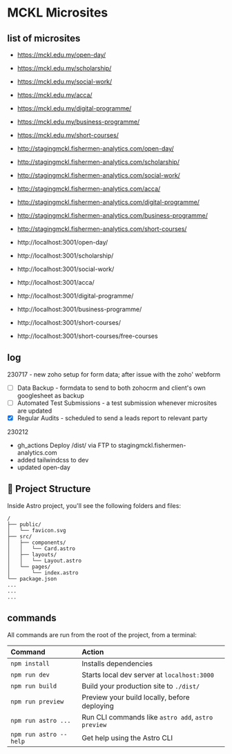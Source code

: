 # MCKL Microsites

## list of microsites

- https://mckl.edu.my/open-day/
- https://mckl.edu.my/scholarship/
- https://mckl.edu.my/social-work/
- https://mckl.edu.my/acca/
- https://mckl.edu.my/digital-programme/
- https://mckl.edu.my/business-programme/
- https://mckl.edu.my/short-courses/


- http://stagingmckl.fishermen-analytics.com/open-day/
- http://stagingmckl.fishermen-analytics.com/scholarship/
- http://stagingmckl.fishermen-analytics.com/social-work/
- http://stagingmckl.fishermen-analytics.com/acca/
- http://stagingmckl.fishermen-analytics.com/digital-programme/
- http://stagingmckl.fishermen-analytics.com/business-programme/
- http://stagingmckl.fishermen-analytics.com/short-courses/

- http://localhost:3001/open-day/
- http://localhost:3001/scholarship/
- http://localhost:3001/social-work/
- http://localhost:3001/acca/
- http://localhost:3001/digital-programme/
- http://localhost:3001/business-programme/
- http://localhost:3001/short-courses/
- http://localhost:3001/short-courses/free-courses

## log
230717 - new zoho setup for form data; after issue with the zoho' webform
- [ ] Data Backup - formdata to send to both zohocrm and client's own googlesheet as backup
- [ ] Automated Test Submissions - a test submission whenever microsites are updated
- [x] Regular Audits - scheduled to send a leads report to relevant party

230212
- gh_actions Deploy /dist/ via FTP to stagingmckl.fishermen-analytics.com
- added tailwindcss to dev
- updated open-day

## 🚀 Project Structure
Inside Astro project, you'll see the following folders and files:

```
/
├── public/
│   └── favicon.svg
├── src/
│   ├── components/
│   │   └── Card.astro
│   ├── layouts/
│   │   └── Layout.astro
│   └── pages/
│       └── index.astro
└── package.json
...
...
...
```

## commands
All commands are run from the root of the project, from a terminal:

| Command                | Action                                             |
| :--------------------- | :------------------------------------------------- |
| `npm install`          | Installs dependencies                              |
| `npm run dev`          | Starts local dev server at `localhost:3000`        |
| `npm run build`        | Build your production site to `./dist/`            |
| `npm run preview`      | Preview your build locally, before deploying       |
| `npm run astro ...`    | Run CLI commands like `astro add`, `astro preview` |
| `npm run astro --help` | Get help using the Astro CLI                       |
